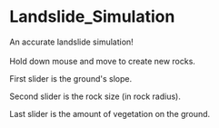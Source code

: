 # Landslide_Simulation
An accurate landslide simulation!
<br>
<br>
Hold down mouse and move to create new rocks.

First slider is the ground's slope.

Second slider is the rock size (in rock radius).

Last slider is the amount of vegetation on the ground.
